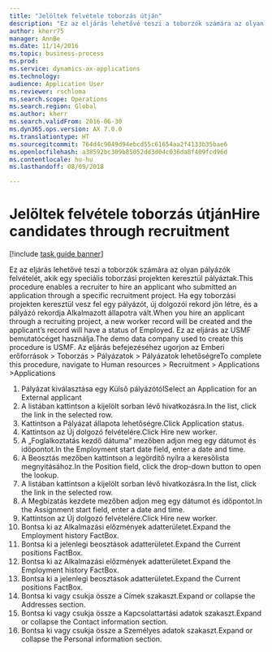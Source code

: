 ```yaml
--- 
title: "Jelöltek felvétele toborzás útján"
description: "Ez az eljárás lehetővé teszi a toborzók számára az olyan pályázók felvételét, akik egy speciális toborzási projekten keresztül pályáztak."
author: kherr75
manager: AnnBe
ms.date: 11/14/2016
ms.topic: business-process
ms.prod: 
ms.service: dynamics-ax-applications
ms.technology: 
audience: Application User
ms.reviewer: rschloma
ms.search.scope: Operations
ms.search.region: Global
ms.author: kherr
ms.search.validFrom: 2016-06-30
ms.dyn365.ops.version: AX 7.0.0
ms.translationtype: HT
ms.sourcegitcommit: 764d4c9049d94ebcd55c61654aa2f4133b35bae6
ms.openlocfilehash: a38592bc309b85052dd3d04c036da8f409fcd96d
ms.contentlocale: hu-hu
ms.lasthandoff: 08/09/2018

---
```

# <a name="hire-candidates-through-recruitment"></a><span data-ttu-id="beecb-103">Jelöltek felvétele toborzás útján</span><span class="sxs-lookup"><span data-stu-id="beecb-103">Hire candidates through recruitment</span></span>

[!include [task guide banner](../../includes/task-guide-banner.md)]

<span data-ttu-id="beecb-104">Ez az eljárás lehetővé teszi a toborzók számára az olyan pályázók felvételét, akik egy speciális toborzási projekten keresztül pályáztak.</span><span class="sxs-lookup"><span data-stu-id="beecb-104">This procedure enables a recruiter to hire an applicant who submitted an application through a specific recruitment project.</span></span> <span data-ttu-id="beecb-105">Ha egy toborzási projekten keresztül vesz fel egy pályázót, új dolgozói rekord jön létre, és a pályázó rekordja Alkalmazott állapotra vált.</span><span class="sxs-lookup"><span data-stu-id="beecb-105">When you hire an applicant through a recruiting project, a new worker record will be created and the applicant’s record will have a status of Employed.</span></span> <span data-ttu-id="beecb-106">Ez az eljárás az USMF bemutatócéget használja.</span><span class="sxs-lookup"><span data-stu-id="beecb-106">The demo data company used to create this procedure is USMF.</span></span> <span data-ttu-id="beecb-107">Az eljárás befejezéséhez ugorjon az Emberi erőforrások > Toborzás > Pályázatok > Pályázatok lehetőségre</span><span class="sxs-lookup"><span data-stu-id="beecb-107">To complete this procedure, navigate to Human resources > Recruitment > Applications >Applications</span></span> 

1. <span data-ttu-id="beecb-108">Pályázat kiválasztása egy Külső pályázótól</span><span class="sxs-lookup"><span data-stu-id="beecb-108">Select an Application for an External applicant</span></span>
2. <span data-ttu-id="beecb-109">A listában kattintson a kijelölt sorban lévő hivatkozásra.</span><span class="sxs-lookup"><span data-stu-id="beecb-109">In the list, click the link in the selected row.</span></span>
3. <span data-ttu-id="beecb-110">Kattintson a Pályázat állapota lehetőségre.</span><span class="sxs-lookup"><span data-stu-id="beecb-110">Click Application status.</span></span>
4. <span data-ttu-id="beecb-111">Kattintson az Új dolgozó felvételére.</span><span class="sxs-lookup"><span data-stu-id="beecb-111">Click Hire new worker.</span></span>
5. <span data-ttu-id="beecb-112">A „Foglalkoztatás kezdő dátuma” mezőben adjon meg egy dátumot és időpontot.</span><span class="sxs-lookup"><span data-stu-id="beecb-112">In the Employment start date field, enter a date and time.</span></span>
6. <span data-ttu-id="beecb-113">A Beosztás mezőben kattintson a legördítő nyílra a keresőlista megnyitásához.</span><span class="sxs-lookup"><span data-stu-id="beecb-113">In the Position field, click the drop-down button to open the lookup.</span></span>
7. <span data-ttu-id="beecb-114">A listában kattintson a kijelölt sorban lévő hivatkozásra.</span><span class="sxs-lookup"><span data-stu-id="beecb-114">In the list, click the link in the selected row.</span></span>
8. <span data-ttu-id="beecb-115">A Megbízatás kezdete mezőben adjon meg egy dátumot és időpontot.</span><span class="sxs-lookup"><span data-stu-id="beecb-115">In the Assignment start field, enter a date and time.</span></span>
9. <span data-ttu-id="beecb-116">Kattintson az Új dolgozó felvételére.</span><span class="sxs-lookup"><span data-stu-id="beecb-116">Click Hire new worker.</span></span>
10. <span data-ttu-id="beecb-117">Bontsa ki az Alkalmazási előzmények adatterületet.</span><span class="sxs-lookup"><span data-stu-id="beecb-117">Expand the Employment history FactBox.</span></span>
11. <span data-ttu-id="beecb-118">Bontsa ki a jelenlegi beosztások adatterületet.</span><span class="sxs-lookup"><span data-stu-id="beecb-118">Expand the Current positions FactBox.</span></span>
12. <span data-ttu-id="beecb-119">Bontsa ki az Alkalmazási előzmények adatterületet.</span><span class="sxs-lookup"><span data-stu-id="beecb-119">Expand the Employment history FactBox.</span></span>
13. <span data-ttu-id="beecb-120">Bontsa ki a jelenlegi beosztások adatterületet.</span><span class="sxs-lookup"><span data-stu-id="beecb-120">Expand the Current positions FactBox.</span></span>
14. <span data-ttu-id="beecb-121">Bontsa ki vagy csukja össze a Címek szakaszt.</span><span class="sxs-lookup"><span data-stu-id="beecb-121">Expand or collapse the Addresses section.</span></span>
15. <span data-ttu-id="beecb-122">Bontsa ki vagy csukja össze a Kapcsolattartási adatok szakaszt.</span><span class="sxs-lookup"><span data-stu-id="beecb-122">Expand or collapse the Contact information section.</span></span>
16. <span data-ttu-id="beecb-123">Bontsa ki vagy csukja össze a Személyes adatok szakaszt.</span><span class="sxs-lookup"><span data-stu-id="beecb-123">Expand or collapse the Personal information section.</span></span>


